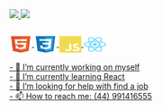 <div>
   <a href="https://mateuslcsilva.github.io/Portfolio" target='_blank'>
  <img height="180em" src="https://github-readme-stats.vercel.app/api?username=mateuslcsilva&show_icons=true&theme=dark&include_all_commits=true&count_private=true"/>
  <img height="180em" src="https://github-readme-stats.vercel.app/api/top-langs/?username=mateuslcsilva&layout=compact&langs_count=7&theme=dark"/>
</div>
   
   


  ##
  <div>
  <img align="center" alt="Mateus-HTML" height="30" width="40" src="https://raw.githubusercontent.com/devicons/devicon/master/icons/html5/html5-original.svg">
  <img align="center" alt="Mateus-CSS" height="30" width="40" src="https://raw.githubusercontent.com/devicons/devicon/master/icons/css3/css3-original.svg">
  <img align="center" alt="Mateus-Js" height="30" width="40" src="https://raw.githubusercontent.com/devicons/devicon/master/icons/javascript/javascript-plain.svg">
  <img align="center" alt="Mateus-React" height="30" width="40" src="https://raw.githubusercontent.com/devicons/devicon/master/icons/react/react-original.svg">
</div>
   <br>
   <div>
- 🔭 I’m currently working on myself<br>
- 🌱 I’m currently learning React<br>
- 🤔 I’m looking for help with find a job<br>
- 📫 How to reach me: (44) 991416555
   </div>
